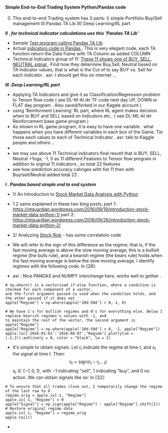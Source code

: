 #### Simple End-to-End  Trading System Python/Pandas code

0. This end-to-end Trading system has 3 parts: I) simple Portifolio Buy/Sell management II) Pandas TA Lib III) Deep Learning/RL part

***II . for technical indicator calculations use this 'Pandas TA Lib'***
+ Sample [Test program calling Pandas TA LIb](https://github.com/femtotrader/pandas_talib/blob/master/samples/main.py)
+ Actual [indicators code in Pandas ](https://github.com/femtotrader/pandas_talib/blob/master/pandas_talib/__init__.py) . This is very elegant code, each TA function return the Data frame with TA Column as  added COLUMN
+  Technical Indicators group of 11: [These 11 shows one of BUY, SELL, NEUTRAL signal ](https://www.investing.com/currencies/btc-usd-technical). Find how they determine Buy,Sell, Neutral based on TA Indicator values, that is what is the Cut of to say BUY vs. Sell for each indicator . asr: I should get this on internet ...

***III .Deep Learning/RL part***
 + Applying TA Indicators and give it as Classification/Regression problem to Tensor flow code ( see DL-M-AI dir TF code next day UP, DOWN or FLAT day program . Also saved/forked in our Kagale account )
 + using 'Reinforment Learning' RL part, where RL agent makes decision when to BUY and SELL based on Indicators etc.. ( see DL-ML-AI dir Reinforcement base game program )
 + As shown in RL game program, it is easy to have one variable . what happens when you have different variables in each box of the Game. Tie those each values to each of Technical Indicator . asr: talk to Kaggle people and others ..
 + 
 + we may use above 11 Technical indicators final resutlt that is BUY, SELL, Neutral +1oga, -1, 0 as 11 different Features to Tensor flow program in addition to orginal 11 indicators , so total 22 features
 + see how prediction accuracy cahnges with fist 11 then with  Buy/sell/Neutral added total 22 .

 
 ***I . Pandas based simple end to end system***
+ 1/ An Introduction to [Stock Market Data Analysis with Python](https://github.com/datascience-course/2016-datascience-labs/blob/master/lab6-time-series/lab6-time-series.ipynb
)

+ 1.2 same explained in these two blog posts, part 1:  https://ntguardian.wordpress.com/2016/09/19/introduction-stock-market-data-python-1/
 part 2: https://ntguardian.wordpress.com/2016/09/26/introduction-stock-market-data-python-2/
 
 + 2/ Analyzing [Stock Risk](https://nextjournal.com/hisham/stock-market) - has some correlatoin code 
 
 +  We will refer to the sign of this difference as the regime; that is, if the fast moving average is above the slow moving average, this is a bullish regime (the bulls rule), and a bearish regime (the bears rule) holds when the fast moving average is below the slow moving average. I identify regimes with the following code.
In [28]:
+ asr : Nice  PANDAS and NUMPY interchange here, works well to gether . 
 ```
# np.where() is a vectorized if-else function, where a condition is checked for each component of a vector, 
and the first argument passed is used when the condition holds, and the other passed if it does not
apple["Regime"] = np.where(apple['20d-50d'] > 0, 1, 0)

# We have 1's for bullish regimes and 0's for everything else. Below I replace bearish regimes's values with -1, and 
to maintain the rest of the vector, the second argument is apple["Regime"]
apple["Regime"] = np.where(apple['20d-50d'] < 0, -1, apple["Regime"])
apple.loc['2016-01-01':'2016-08-07',"Regime"].plot(ylim = (-2,2)).axhline(y = 0, color = "black", lw = 2)
```
+ It's simple to obtain signals. Let $r_t$ indicate the regime at time $t$, and $s_t$ the signal at time $t$. Then:
$$\begin{equation*}
s_t = \text{sign}(r_t - r_{t - 1})
\end{equation*}$$
$s_t \in \{-1, 0, 1\}$, with $-1$ indicating "sell", $1$ indicating "buy", and $0$ no action. We can obtain signals like so:
In [32]:
```
# To ensure that all trades close out, I temporarily change the regime of the last row to 0
regime_orig = apple.ix[-1, "Regime"]
apple.ix[-1, "Regime"] = 0
apple["Signal"] = np.sign(apple["Regime"] - apple["Regime"].shift(1))
# Restore original regime data
apple.ix[-1, "Regime"] = regime_orig
apple.tail()
````
+ 

